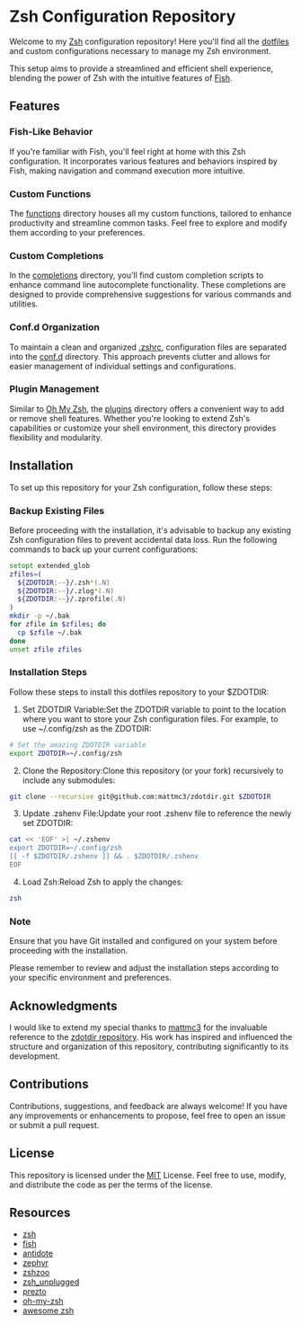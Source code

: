 # Zsh Configuration Repository

Welcome to my [Zsh][zsh] configuration repository! Here you'll find all the [dotfiles][dotfiles] and custom configurations necessary to manage my Zsh environment.

This setup aims to provide a streamlined and efficient shell experience, blending the power of Zsh with the intuitive features of [Fish][fish].

## Features

### Fish-Like Behavior

If you're familiar with Fish, you'll feel right at home with this Zsh configuration. It incorporates various features and behaviors inspired by Fish, making navigation and command execution more intuitive.

### Custom Functions

The [functions][zdotdir/tree/master/functions] directory houses all my custom functions, tailored to enhance productivity and streamline common tasks. Feel free to explore and modify them according to your preferences.

### Custom Completions

In the [completions][zdotdir/tree/master/completions] directory, you'll find custom completion scripts to enhance command line autocomplete functionality. These completions are designed to provide comprehensive suggestions for various commands and utilities.

### Conf.d Organization

To maintain a clean and organized [.zshrc][zdotdir/blob/master/.zshrc], configuration files are separated into the [conf.d][zdotdir/tree/master/conf.d] directory. This approach prevents clutter and allows for easier management of individual settings and configurations.

### Plugin Management

Similar to [Oh My Zsh][oh-my-zsh], the [plugins][zdotdir/tree/master/plugins] directory offers a convenient way to add or remove shell features. Whether you're looking to extend Zsh's capabilities or customize your shell environment, this directory provides flexibility and modularity.

## Installation

To set up this repository for your Zsh configuration, follow these steps:

### Backup Existing Files

Before proceeding with the installation, it's advisable to backup any existing Zsh configuration files to prevent accidental data loss. Run the following commands to back up your current configurations:

```zsh
setopt extended_glob
zfiles=(
  ${ZDOTDIR:-~}/.zsh*(.N)
  ${ZDOTDIR:-~}/.zlog*(.N)
  ${ZDOTDIR:-~}/.zprofile(.N)
)
mkdir -p ~/.bak
for zfile in $zfiles; do
  cp $zfile ~/.bak
done
unset zfile zfiles
```

### Installation Steps

Follow these steps to install this dotfiles repository to your $ZDOTDIR:

1. Set ZDOTDIR Variable:Set the ZDOTDIR variable to point to the location where you want to store your Zsh configuration files. For example, to use ~/.config/zsh as the ZDOTDIR:

```zsh
# Set the amazing ZDOTDIR variable
export ZDOTDIR=~/.config/zsh
```

2. Clone the Repository:Clone this repository (or your fork) recursively to include any submodules:

```zsh
git clone --recursive git@github.com:mattmc3/zdotdir.git $ZDOTDIR
```

3. Update .zshenv File:Update your root .zshenv file to reference the newly set ZDOTDIR:

```zsh
cat << 'EOF' >| ~/.zshenv
export ZDOTDIR=~/.config/zsh
[[ -f $ZDOTDIR/.zshenv ]] && . $ZDOTDIR/.zshenv
EOF
```

4. Load Zsh:Reload Zsh to apply the changes:

```zsh
zsh
```

### Note

Ensure that you have Git installed and configured on your system before proceeding with the installation.

Please remember to review and adjust the installation steps according to your specific environment and preferences.

## Acknowledgments

I would like to extend my special thanks to [mattmc3][mattmc3] for the invaluable reference to the [zdotdir repository][mattmc3/zdotdir]. His work has inspired and influenced the structure and organization of this repository, contributing significantly to its development.

## Contributions

Contributions, suggestions, and feedback are always welcome! If you have any improvements or enhancements to propose, feel free to open an issue or submit a pull request.

## License

This repository is licensed under the [MIT][MIT] License. Feel free to use, modify, and distribute the code as per the terms of the license.

## Resources

- [zsh][zsh]
- [fish][fish]
- [antidote][antidote]
- [zephyr][zephyr]
- [zshzoo][zshzoo]
- [zsh_unplugged][zsh_unplugged]
- [prezto][prezto]
- [oh-my-zsh][oh-my-zsh]
- [awesome zsh][awesome-zsh-plugins]

[//]: <Introduction's Links">
[Zsh]: https://www.zsh.org/
[Fish]: https://fishshell.com
[dotfiles]: https://dotfiles.github.io/
[//]: <Features' Links">
[zdotdir/tree/master/functions]: https://github.com/xuanhuy-160902/zdotdir/tree/master/functions
[zdotdir/tree/master/completions]: https://github.com/xuanhuy-160902/zdotdir/tree/master/completions
[zdotdir/blob/master/.zshrc]: https://github.com/xuanhuy-160902/zdotdir/blob/master/.zshrc
[zdotdir/tree/master/conf.d]: https://github.com/xuanhuy-160902/zdotdir/tree/master/conf.d
[zdotdir/tree/master/plugins]: https://github.com/xuanhuy-160902/zdotdir/tree/master/plugins
[//]: <Acknowledgments' Links">
[mattmc3]: https://github.com/mattmc3
[mattmc3/zdotdir]: https://github.com/mattmc3/zdotdir
[//]: <License's Links">
[MIT]: https://opensource.org/license/mit
[//]: <Resources' Links">
[antidote]: https://github.com/mattmc3/antidote
[zephyr]: https://github.com/zshzoo/zephyr
[zshzoo]: https://github.com/zshzoo/zshzoo
[zsh_unplugged]: https://github.com/mattmc3/zsh_unplugged
[prezto]: https://github.com/sorin-ionescu/prezto
[oh-my-zsh]: https://github.com/ohmyzsh/ohmyzsh
[awesome-zsh-plugins]: https://github.com/unixorn/awesome-zsh-plugins
